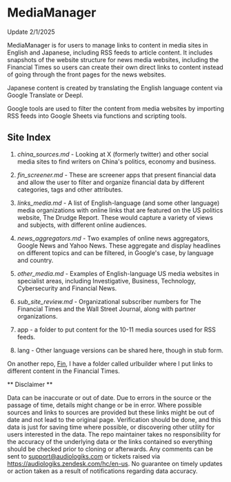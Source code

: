 # MediaManager

Update 2/1/2025

MediaManager is for users to manage links to content in media sites in English and Japanese, including RSS feeds to article content. It includes snapshots of the website structure for news media websites, including the Financial Times so users can create their own direct links to content instead of going through the front pages for the news websites. 

Japanese content is created by translating the English language content via Google Translate or Deepl.

Google tools are used to filter the content from media websites by importing RSS feeds into Google Sheets via functions and scripting tools.


Site Index
--
1. *china_sources.md* - Looking at X (formerly twitter) and other social media sites to find writers on China's politics, economy and business.
	
2. *fin_screener.md* - These are screener apps that present financial data and allow the user to filter and organize financial data by different categories, tags and other attributes.
	
3. *links_media.md* - A list of English-language (and some other language) media organizations with online links that are featured on the US politics website, The Drudge Report. These would capture a variety of views and subjects, with different online audiences.

4. *news_aggregators.md* - Two examples of online news aggregators, Google News and Yahoo News. These aggregate and display headlines on different topics and can be filtered, in Google's case, by language and country.

5. *other_media.md* - Examples of English-language US media websites in specialist areas, including Investigative, Business, Technology, Cybersecurity and Financial News.
	
6. *sub_site_review.md* - Organizational subscriber numbers for The Financial Times and the Wall Street Journal, along with partner organizations.

7. app - a folder to put content for the 10-11 media sources used for RSS feeds.

8. lang - Other language versions can be shared here, though in stub form.

On another repo, [Fin](https://www.github.com/ServeMotor/fin/sources/research/ftsub/tools), I have a folder called urlbuilder where I put links to different content in the Financial Times. 

** Disclaimer **

Data can be inaccurate or out of date. Due to errors in the source or the passage of time, details might change or be in error. Where possible sources and links to sources are provided but these links might be out of date and not lead to the original page. Verification should be done, and this data is just for saving time where possible, or discovering other utility for users interested in the data. The repo maintainer takes no responsibility for the accuracy of the underlying data or the links contained so everything should be checked prior to cloning or afterwards. Any comments can be sent to support@audiologiks.com or tickets raised via https://audiologiks.zendesk.com/hc/en-us. No guarantee on timely updates or action taken as a result of notifications regarding data accuracy.
